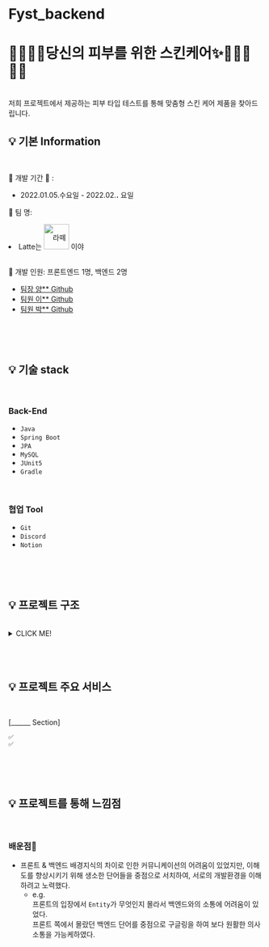 # Fyst_backend

#  💄👄👠💅당신의 피부를 위한 스킨케어✨🧴💇‍♀️💁‍♀️

<br />
저희 프로젝트에서 제공하는 피부 타입 테스트를 통해 맞춤형 스킨 케어 제품을 찾아드립니다.      

<br />

## 💡 기본 Information

<br />

📌 개발 기간 📆 : 
- 2022.01.05.수요일 - 2022.02.__.__     요일   

📌 팀 명: 
<li style="line-height: 50px;">
Latte는 <img src="https://encrypted-tbn0.gstatic.com/images?q=tbn:ANd9GcQS5_pRZZCW6YgQ9Xleh9OjRsdgwyzwE9l_wA&usqp=CAU" alt="라떼는말이야 이미지" width="50px"  style="" /> 이야
</li>

 
📌 개발 인원: 프론트엔드 1명, 백엔드 2명
- [팀장 양** Github](https://github.com/yanglet/for_your_skin_type)
- [팀원 이** Github](https://github.com/hyeylee/for_your_skin_type)
- [팀원 박** Github](https://github.com/ekfka4863/for_your_skin_type)

<br />
<br />
<br />

## 💡 기술 stack

<br />


### Back-End
- `Java`
- `Spring Boot`
- `JPA`
- `MySQL`
- `JUnit5`
- `Gradle`


<br />

### 협업 Tool
- `Git`
- `Discord`
- `Notion`
<!-- - `` -->


<br />
<br />
<br />




## 💡 프로젝트 구조

<br />

<details>
  <summary>CLICK ME!</summary>

  - cf. 
  <img src="" alt="" style="" />
  <img src="" alt="" style="" />
  <img src="" alt="" style="" />
    

</details>



<br />
<br />
<br />

## 💡 프로젝트 주요 서비스 

<br/>


<!-- 백엔드 -->

[______ Section]

	✅  
	✅ 


<br />
<br />
<br />


## 💡 프로젝트를 통해 느낌점 
<br />

### 배운점🧐
- 프론트 & 백엔드 배경지식의 차이로 인한 커뮤니케이션의 어려움이 있었지만,
이해도를 향상시키기 위해 생소한 단어들을 중점으로 서치하여, 서로의 개발환경을 이해하려고 노력했다.      
  - e.g.       
  프론트의 입장에서 `Entity`가 무엇인지 몰라서 백엔드와의 소통에 어려움이 있었다.    
  프론트 쪽에서 몰랐던 백엔드 단어를 중점으로 구글링을 하여 보다 원활한 의사소통을 가능케하였다.     

<br />

